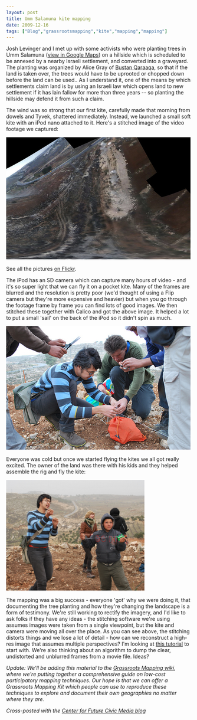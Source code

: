 ```yaml
---
layout: post
title: Umm Salamuna kite mapping
date: 2009-12-16
tags: ["Blog","grassrootsmapping","kite","mapping","mapping"]
---
```


Josh Levinger and I met up with some activists  who were planting trees in Umm Salamuna ([view in Google Maps](http://maps.google.com/maps?f=q&source=s_q&hl=en&geocode=&q=Bethlehem,+Israel&sll=37.0625,-95.677068&sspn=20.902146,56.513672&ie=UTF8&hq=&hnear=Bethlehem,+Israel&ll=31.646769,35.158825&spn=0.005462,0.021973&t=h&z=16)) on a hillside which is scheduled to be annexed by a nearby Israeli settlement, and converted into a graveyard. The planting was organized by Alice Gray of [Bustan Qaraaqa](http://www.bustanqaraaqa.org/), so that if the land is taken over, the trees would have to be uprooted or chopped down before the land can be used.. As I understand it, one of the means by which settlements claim land is by using an Israeli law which opens land to new settlement if it has lain fallow for more than three years -- so planting the hillside may defend it from such a claim.

The wind was so strong that our first kite, carefully made that morning from dowels and Tyvek, shattered immediately. Instead, we launched a small soft kite with an iPod nano attached to it. Here's a stitched image of the video footage we captured:

[![](4184517581_25cf409def.jpg)](http://www.flickr.com/photos/jeffreywarren/sets/72157622888113813/)

See all the pictures [on Flickr](http://www.flickr.com/photos/jeffreywarren/sets/72157622888113813/).

The iPod has an SD camera which can capture many hours of video - and it's so super light that we can fly it on a pocket kite. Many of the frames are blurred and the resolution is pretty poor (we'd thought of using a Flip camera but they're more expensive and heavier) but when you go through the footage frame by frame you can find lots of good images. We then stitched these together with Calico and got the above image. It helped a lot to put a small 'sail' on the back of the iPod so it didn't spin as much.

![](4188781179_3e5501ef1b.jpg)

Everyone was cold but once we started flying the kites we all got really excited. The owner of the land was there with his kids and they helped assemble the rig and fly the kite:

![kite-flying-2](kite-flying-2-375x300.png "kite-flying-2")

The mapping was a big success - everyone 'got' why we were doing it, that documenting the tree planting and how they're changing the landscape is a form of testimony. We're still working to rectify the imagery, and I'd like to ask folks if they have any ideas - the stitching software we're using assumes images were taken from a single viewpoint, but the kite and camera were moving all over the place. As you can see above, the stitching distorts things and we lose a lot of detail - how can we reconstruct a high-res image that assumes multiple perspectives? I'm looking at [this tutorial](http://hugin.sourceforge.net/tutorials/scans/en.shtml) to start with. We're also thinking about an algorithm to dump the clear, undistorted and unblurred frames from a movie file. Ideas?

_Update: We'll be adding this material to the [Grassroots Mapping wiki](http://grassrootsmapping.org), where we're putting together a comprehensive guide on low-cost participatory mapping techniques. Our hope is that we can offer a Grassroots Mapping Kit which people can use to reproduce these techniques to explore and document their own geographies no matter where they are._

_Cross-posted with the [Center for Future Civic Media blog](http://civic.mit.edu/blog/warren/grassroots-mapping-in-palestine)_
